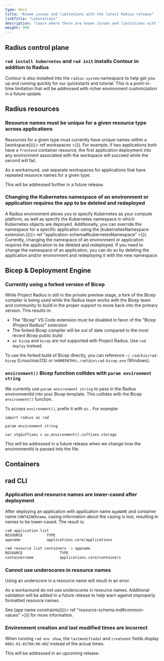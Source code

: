 ```yaml
---
type: docs
title: "Known issues and limitations with the latest Radius release"
linkTitle: "Limitations"
description: "Learn where there are known issues and limitations with the latest Radius release and how to work around them"
weight: 998
---
```


## Radius control plane

### `rad install kubernetes` and `rad init` installs Contour in addition to Radius

Contour is also installed into the `radius-system` namespace to help get you up and running quickly for our quickstarts and tutorial. This is a point-in-time limitation that will be addressed with richer environment customization in a future update.

## Radius resources

### Resource names must be unique for a given resource type across applications

Resources for a given type must currently have unique names within a [workspace]({{< ref workspaces >}}). For example, if two applications both have a `frontend` container resource, the first application deployment into any environment associated with the workspace will succeed while the second will fail.

As a workaround, use separate workspaces for applications that have repeated resource names for a given type.

This will be addressed further in a future release.

### Changing the Kubernetes namespace of an environment or application requires the app to be deleted and redeployed

A Radius environment allows you to specify Kubernetes as your compute platform, as well as specify the Kubernetes namespace in which Kubernetes objects are deployed. Additionally, you can override the namespace for a specific application using the [kubernetesNamespace extension.]({{< ref "application-schema#kubernetesNamespace" >}}). Currently, changing the namespace of an environment or application requires the application to be deleted and redeployed. If you need to change the namespace of an application, you can do so by deleting the application and/or environment and redeploying it with the new namespace.

## Bicep & Deployment Engine

### Currently using a forked version of Bicep

While Project Radius is still in the private preview stage, a fork of the Bicep compiler is being used while the Radius team works with the Bicep team and community to build in the proper support to move back into the primary version. This results in:

- The "Bicep" VS Code extension must be disabled in favor of the "Bicep (Project Radius)" extension
- The forked Bicep compiler will be out of date compared to the most recent Bicep public build
- `az bicep` and `bicep` are not supported with Project Radius. Use `rad deploy` instead.

To use the forked build of Bicep directly, you can reference `~/.rad/bin/rad-bicep` (Linux/macOS) or `%HOMEPATH%\.rad\bin\rad-bicep.exe` (Windows).

### `environment()` Bicep function collides with `param environment string`

We currently use `param environment string` to pass in the Radius environmentId into your Bicep template. This collides with the Bicep `environment()` function.

To access `environment()`, prefix it with `az.`. For example:

```bicep
import radius as rad

param environment string

var stgSuffixes = az.environment().suffixes.storage
```

This will be addressed in a future release when we change how the environmentId is passed into the file.

## Containers

## rad CLI

### Application and resource names are lower-cased after deployment

After deploying an application with application name `AppNAME` and container name `CONTAINERname`, casing information about the casing is lost, resulting in names to be lower-cased. The result is:
  
```bash
rad application list
RESOURCE           TYPE
appname            applications.core/applications

rad resource list containers -a appname
RESOURCE                 TYPE
containername            applications.core/containers
```

### Cannot use underscores in resource names

Using an underscore in a resource name will result in an error.

As a workaround do not use underscores in resource names. Additional validation will be added in a future release to help warn against improperly formatted resource names.

See [app name constraints]({{< ref "resource-schema.md#common-values" >}}) for more information.

### Environment creation and last modified times are incorrect

When running `rad env show`, the `lastmodifiedat` and `createdat` fields display `0001-01-01T00:00:00Z` instead of the actual times.

This will be addressed in an upcoming release.
